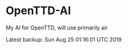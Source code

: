 # OpenTTD-AI
My AI for OpenTTD, will use primarily air

Latest backup: Sun Aug 25 01:16:01 UTC 2019
